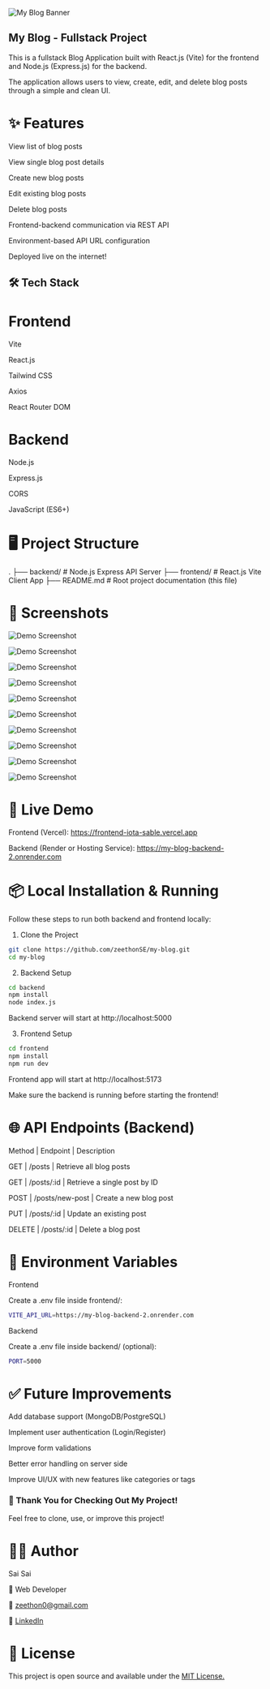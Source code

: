 ![My Blog Banner](./assets/my-blog-banner.webp)

## My Blog - Fullstack Project

This is a fullstack Blog Application built with React.js (Vite) for the frontend and Node.js (Express.js) for the backend.

The application allows users to view, create, edit, and delete blog posts through a simple and clean UI.


# ✨ Features

View list of blog posts

View single blog post details

Create new blog posts

Edit existing blog posts

Delete blog posts

Frontend-backend communication via REST API

Environment-based API URL configuration

Deployed live on the internet!


## 🛠 Tech Stack

# Frontend

Vite

React.js

Tailwind CSS

Axios

React Router DOM

# Backend

Node.js

Express.js

CORS

JavaScript (ES6+)


# 🖥 Project Structure

.
├── backend/    # Node.js Express API Server
├── frontend/   # React.js Vite Client App
├── README.md   # Root project documentation (this file)


# 📸 Screenshots

![Demo Screenshot](./assets/my-blog-lg-1.webp)

![Demo Screenshot](./assets/my-blog-lg-2.webp)

![Demo Screenshot](./assets/my-blog-lg-3.webp)

![Demo Screenshot](./assets/my-blog-lg-4.webp)

![Demo Screenshot](./assets/my-blog-lg-5.webp)

![Demo Screenshot](./assets/my-blog-sm-1.webp)

![Demo Screenshot](./assets/my-blog-sm-2.webp)

![Demo Screenshot](./assets/my-blog-sm-3.webp)

![Demo Screenshot](./assets/my-blog-sm-4.webp)

![Demo Screenshot](./assets/my-blog-sm-5.webp)



# 🚀 Live Demo

Frontend (Vercel): https://frontend-iota-sable.vercel.app

Backend (Render or Hosting Service): https://my-blog-backend-2.onrender.com


# 📦 Local Installation & Running

Follow these steps to run both backend and frontend locally:

1. Clone the Project
```bash
git clone https://github.com/zeethonSE/my-blog.git
cd my-blog
```
2. Backend Setup
```bash
cd backend
npm install
node index.js
```
Backend server will start at http://localhost:5000


3. Frontend Setup
```bash
cd frontend
npm install
npm run dev
```
Frontend app will start at http://localhost:5173

Make sure the backend is running before starting the frontend!


# 🌐 API Endpoints (Backend)

Method | Endpoint | Description

GET | /posts | Retrieve all blog posts

GET | /posts/:id | Retrieve a single post by ID

POST | /posts/new-post | Create a new blog post

PUT | /posts/:id | Update an existing post

DELETE | /posts/:id | Delete a blog post


# 🔧 Environment Variables

Frontend

Create a .env file inside frontend/:
```bash
VITE_API_URL=https://my-blog-backend-2.onrender.com
```
Backend

Create a .env file inside backend/ (optional):
```bash
PORT=5000
```


# ✅ Future Improvements

Add database support (MongoDB/PostgreSQL)

Implement user authentication (Login/Register)

Improve form validations

Better error handling on server side

Improve UI/UX with new features like categories or tags


### 🎉 Thank You for Checking Out My Project!

Feel free to clone, use, or improve this project!


# 🙋‍♂️ Author

Sai Sai

💼 Web Developer

📧 zeethon0@gmail.com

🔗 [LinkedIn](https://linkedin.com/in/ssaiwd25)

# 📄 License

This project is open source and available under the [MIT License.](MIT-LICENSE)

